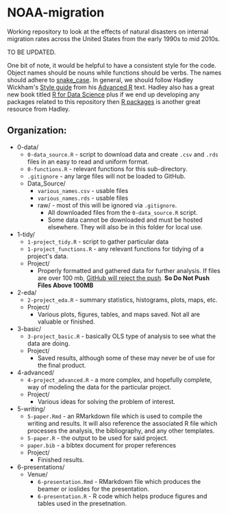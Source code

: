 # NOAA-migration
Working repository to look at the effects of natural disasters on internal migration rates across the United States from the early 1990s to mid 2010s.

TO BE UPDATED.

One bit of note, it would be helpful to have a consistent style for the code. Object names should be nouns while functions should be verbs. The names should adhere to [snake_case](https://en.wikipedia.org/wiki/Snake_case). In general, we should follow Hadley Wickham's [Style guide](http://adv-r.had.co.nz/Style.html) from his [Advanced R](http://adv-r.had.co.nz/) text. Hadley also has a great new book titled [R for Data Science](http://r4ds.had.co.nz/) plus if we end up developing any packages related to this repository then [R packages](http://r-pkgs.had.co.nz/) is another great resource from Hadley.

## Organization:

* 0-data/
    * `0-data_source.R` - script to download data and create `.csv` and `.rds` files in an easy to read and uniform format.
    * `0-functions.R` - relevant functions for this sub-directory.
    * `.gitignore` - any large files will not be loaded to GitHub.
    * Data_Source/ 
        * `various_names.csv` - usable files
        * `various_names.rds` - usable files
        * raw/ - most of this will be ignored via `.gitignore`.
            * All downloaded files from the `0-data_source.R` script.
            * Some data cannot be downloaded and must be hosted elsewhere. They will also be in this folder for local use.
* 1-tidy/
    * `1-project_tidy.R` - script to gather particular data
    * `1-project_functions.R` - any relevant functions for tidying of a project's data.
    * Project/
        * Properly formatted and gathered data for further analysis. If files are over 100 mb, [GitHub will reject the push](http://stackoverflow.com/questions/17382375/github-file-size-limit-changed-6-18-13-cant-push-now). __So Do Not Push Files Above 100MB__
* 2-eda/
    * `2-project_eda.R` - summary statistics, histograms, plots, maps, etc.
    * Project/
        * Various plots, figures, tables, and maps saved. Not all are valuable or finished.
* 3-basic/
    * `3-project_basic.R` - basically OLS type of analysis to see what the data are doing.
    * Project/
        * Saved results, although some of these may never be of use for the final product.
* 4-advanced/
    * `4-project_advanced.R` - a more complex, and hopefully complete, way of modeling the data for the particular project.
    * Project/
        * Various ideas for solving the problem of interest.
* 5-writing/
    * `5-paper.Rmd` - an RMarkdown file which is used to compile the writing and results. It will also reference the associated R file which processes the analysis, the bibliography, and any other templates.
    * `5-paper.R` - the output to be used for said project.
    * `paper.bib` - a bibtex document for proper references
    * Project/
        * Finished results.
* 6-presentations/
    * Venue/
        * `6-presentation.Rmd` - RMarkdown file which produces the beamer or ioslides for the presentation.
        * `6-presentation.R` - R code which helps produce figures and tables used in the presetnation.
